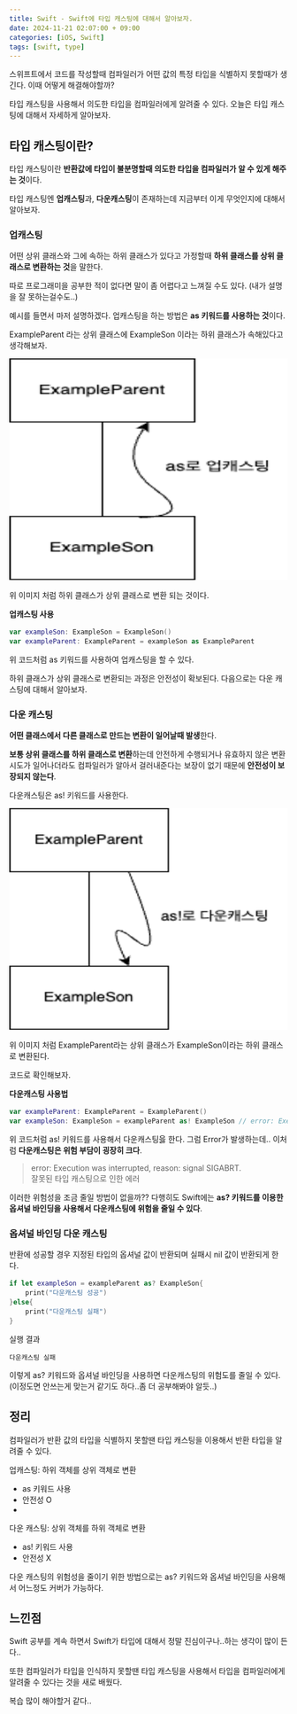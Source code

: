 ```yaml
---
title: Swift - Swift에 타입 캐스팅에 대해서 알아보자.
date: 2024-11-21 02:07:00 + 09:00
categories: [iOS, Swift]
tags: [swift, type]
---
```


스위프트에서 코드를 작성할때 컴파일러가 어떤 값의 특정 타입을 식별하지 못할때가 생긴다. 이때 어떻게 해결해야할까?

타입 캐스팅을 사용해서 의도한 타입을 컴파일러에게 알려줄 수 있다.
오늘은 타입 캐스팅에 대해서 자세하게 알아보자.

## **타입 캐스팅이란?**
타입 캐스팅이란 **반환값에 타입이 불분명할때 의도한 타입을 컴파일러가 알 수 있게 해주는 것**이다.

타입 캐스팅엔 **업캐스팅**과, **다운캐스팅**이 존재하는데 지금부터 이게 무엇인지에 대해서 알아보자.

### 업캐스팅
어떤 상위 클래스와 그에 속하는 하위 클래스가 있다고 가정할때 **하위 클래스를 상위 클래스로 변환하는 것**을 말한다.

따로 프로그래미을 공부한 적이 없다면 말이 좀 어렵다고 느껴질 수도 있다.
(내가 설명을 잘 못하는걸수도..)

예시를 들면서 마저 설명하겠다.
업캐스팅을 하는 방법은 **as 키워드를 사용하는 것**이다.

ExampleParent 라는 상위 클래스에 ExampleSon 이라는 하위 클래스가 속해있다고 생각해보자.

<img 
src="../assets/img/example_parent.drawio.png"
width="1000"
height="400"
/>

위 이미지 처럼 하위 클래스가 상위 클래스로 변환 되는 것이다.

**업캐스팅 사용**
```swift
var exampleSon: ExampleSon = ExampleSon()
var exampleParent: ExampleParent = exampleSon as ExampleParent
```
위 코드처럼 as 키워드를 사용하여 업캐스팅을 할 수 있다.

하위 클래스가 상위 클래스로 변환되는 과정은 안전성이 확보된다.
다음으로는 다운 캐스팅에 대해서 알아보자.

### 다운 캐스팅
**어떤 클래스에서 다른 클래스로 만드는 변환이 일어날때 발생**한다.

**보통 상위 클래스를 하위 클래스로 변환**하는데 안전하게 수행되거나 유효하지 않은 변환 시도가 일어나더라도 컴파일러가 알아서 걸러내준다는 보장이 없기 때문에 **안전성이 보장되지 않는다**.

다운캐스팅은 as! 키워드를 사용한다.

<img 
src="../assets/img/example_parent_dwon_casting.drawio.png"
width="1000"
height="400"
/>

위 이미지 처럼 ExampleParent라는 상위 클래스가 ExampleSon이라는 하위 클래스로 변환된다.

코드로 확인해보자.

**다운캐스팅 사용법**
```swift
var exampleParent: ExampleParent = ExampleParent()
var exampleSon: ExampleSon = exampleParent as! ExampleSon // error: Execution was interrupted, reason: signal SIGABRT.
```

위 코드처럼 as! 키워드를 사용해서 다운캐스팅읋 한다.
그럼 Error가 발생하는데.. 이처럼 **다운캐스팅은 위험 부담이 굉장히 크다**.

> error: Execution was interrupted, reason: signal SIGABRT. <br>잘못된 타입 캐스팅으로 인한 에러

이러한 위험성을 조금 줄일 방법이 없을까??
다행히도 Swift에는 **as? 키워드를 이용한 옵셔널 바인딩을 사용해서 다운캐스팅에 위험을 줄일 수 있다**.

### 옵셔널 바인딩 다운 캐스팅
반환에 성공할 경우 지정된 타입의 옵셔널 값이 반환되며 실패시 nil 값이 반환되게 한다.

```swift
if let exampleSon = exampleParent as? ExampleSon{
    print("다운캐스팅 성공")
}else{
    print("다운캐스팅 실패")
}
```

실행 결과
```
다운캐스팅 실패
```

이렇게 as? 키워드와 옵셔널 바인딩을 사용하면 다운캐스팅의 위험도를 줄일 수 있다. (이정도면 안쓰는게 맞는거 같기도 하다..좀 더 공부해봐야 알듯..)

## **정리**
컴파일러가 반환 값의 타입을 식별하지 못할땐 타입 캐스팅을 이용해서 반환 타입을 알려줄 수 있다. 

업캐스팅: 하위 객체를 상위 객체로 변환
- as 키워드 사용
- 안전성 O
- 
다운 캐스팅: 상위 객체를 하위 객체로 변환
- as! 키워드 사용
- 안전성 X

다운 캐스팅의 위험성을 줄이기 위한 방법으로는 as? 키워드와 옵셔널 바인딩을 사용해서 어느정도 커버가 가능하다.

## **느낀점**
Swift 공부를 계속 하면서 Swift가 타입에 대해서 정말 진심이구나..하는 생각이 많이 든다.. 

또한 컴파일러가 타입을 인식하지 못할땐 타입 캐스팅을 사용해서 타입을 컴파일러에게 알려줄 수 있다는 것을 새로 배웠다.

복습 많이 해야할거 같다..
